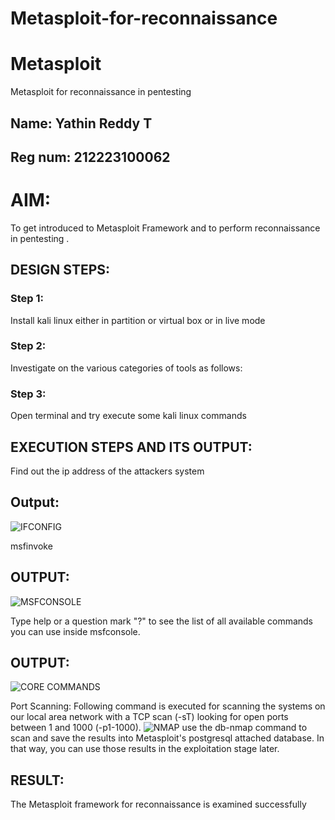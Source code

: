 # Metasploit-for-reconnaissance
# Metasploit
Metasploit for reconnaissance in pentesting
## Name: Yathin Reddy T
## Reg num: 212223100062
# AIM:

To get introduced to Metasploit Framework and to  perform reconnaissance  in pentesting .

## DESIGN STEPS:

### Step 1:

Install kali linux either in partition or virtual box or in live mode

### Step 2:

Investigate on the various categories of tools as follows:

### Step 3:

Open terminal and try execute some kali linux commands

## EXECUTION STEPS AND ITS OUTPUT:
Find out the ip address of the attackers system
## Output:
![IFCONFIG](https://github.com/user-attachments/assets/abfbf31a-4d2c-45d0-b307-902584bbc917)

msfinvoke
## OUTPUT:
![MSFCONSOLE](https://github.com/user-attachments/assets/e8c3e173-cf06-4f8e-889e-47d156b52ede)

Type help or a question mark "?" to see the list of all available commands you can use inside msfconsole.
## OUTPUT:
![CORE COMMANDS](https://github.com/user-attachments/assets/3bd4c574-3533-43ab-a26b-2748532b61a1)

Port Scanning: Following command is executed for scanning the systems on our local area network with a TCP scan (-sT) looking for open ports between 1 and 1000 (-p1-1000).
![NMAP](https://github.com/user-attachments/assets/e2274cf2-49ae-4b7c-be74-02a79257bea9)
use the db-nmap command to scan and save the results into Metasploit's postgresql attached database. In that way, you can use those results in the exploitation stage later.
## RESULT:
The Metasploit framework for reconnaissance is  examined successfully
